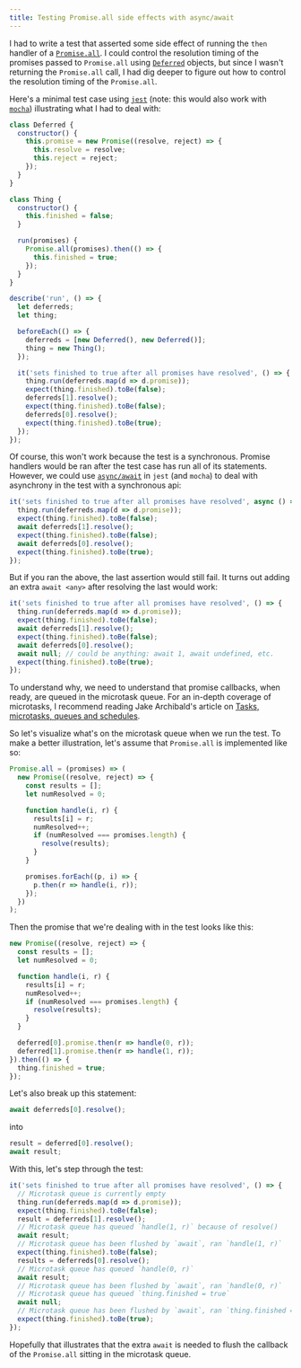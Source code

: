 ```yaml
---
title: Testing Promise.all side effects with async/await
---
```


I had to write a test that asserted some side effect of running the `then`
handler of a [`Promise.all`][p]. I could control the resolution timing of the
promises passed to `Promise.all` using [`Deferred`][d] objects, but since I
wasn't returning the `Promise.all` call, I had dig deeper to figure out how to
control the resolution timing of the `Promise.all`.

Here's a minimal test case using [`jest`][j] (note: this would also work with
[`mocha`][m]) illustrating what I had to deal with:

```js
class Deferred {
  constructor() {
    this.promise = new Promise((resolve, reject) => {
      this.resolve = resolve;
      this.reject = reject;
    });
  }
}

class Thing {
  constructor() {
    this.finished = false;
  }

  run(promises) {
    Promise.all(promises).then(() => {
      this.finished = true;
    });
  }
}

describe('run', () => {
  let deferreds;
  let thing;

  beforeEach(() => {
    deferreds = [new Deferred(), new Deferred()];
    thing = new Thing();
  });

  it('sets finished to true after all promises have resolved', () => {
    thing.run(deferreds.map(d => d.promise));
    expect(thing.finished).toBe(false);
    deferreds[1].resolve();
    expect(thing.finished).toBe(false);
    deferreds[0].resolve();
    expect(thing.finished).toBe(true);
  });
});
```

Of course, this won't work because the test is a synchronous. Promise handlers
would be ran after the test case has run all of its statements. However, we
could use [`async/await`][ja] in `jest` (and `mocha`) to deal with asynchrony in
the test with a synchronous api:

```js
it('sets finished to true after all promises have resolved', async () => {
  thing.run(deferreds.map(d => d.promise));
  expect(thing.finished).toBe(false);
  await deferreds[1].resolve();
  expect(thing.finished).toBe(false);
  await deferreds[0].resolve();
  expect(thing.finished).toBe(true);
});
```

But if you ran the above, the last assertion would still fail. It turns out
adding an extra `await <any>` after resolving the last would work:

```js
it('sets finished to true after all promises have resolved', () => {
  thing.run(deferreds.map(d => d.promise));
  expect(thing.finished).toBe(false);
  await deferreds[1].resolve();
  expect(thing.finished).toBe(false);
  await deferreds[0].resolve();
  await null; // could be anything: await 1, await undefined, etc.
  expect(thing.finished).toBe(true);
});
```

To understand why, we need to understand that promise callbacks, when ready, are
queued in the microtask queue. For an in-depth coverage of microtasks, I
recommend reading Jake Archibald's article on [Tasks, microtasks, queues and
schedules][t].

So let's visualize what's on the microtask queue when we run the test. To make a
better illustration, let's assume that `Promise.all` is implemented like so:

```js
Promise.all = (promises) => (
  new Promise((resolve, reject) => {
    const results = [];
    let numResolved = 0;

    function handle(i, r) {
      results[i] = r;
      numResolved++;
      if (numResolved === promises.length) {
        resolve(results);
      }
    }

    promises.forEach((p, i) => {
      p.then(r => handle(i, r));
    });
  })
);
```

Then the promise that we're dealing with in the test looks like this:

```js
new Promise((resolve, reject) => {
  const results = [];
  let numResolved = 0;

  function handle(i, r) {
    results[i] = r;
    numResolved++;
    if (numResolved === promises.length) {
      resolve(results);
    }
  }

  deferred[0].promise.then(r => handle(0, r));
  deferred[1].promise.then(r => handle(1, r));
}).then(() => {
  thing.finished = true;
});
```

Let's also break up this statement:

```js
await deferreds[0].resolve();
```

into

```js
result = deferred[0].resolve();
await result;
```

With this, let's step through the test:

```js
it('sets finished to true after all promises have resolved', () => {
  // Microtask queue is currently empty
  thing.run(deferreds.map(d => d.promise));
  expect(thing.finished).toBe(false);
  result = deferreds[1].resolve();
  // Microtask queue has queued `handle(1, r)` because of resolve()
  await result;
  // Microtask queue has been flushed by `await`, ran `handle(1, r)`
  expect(thing.finished).toBe(false);
  results = deferreds[0].resolve();
  // Microtask queue has queued `handle(0, r)`
  await result;
  // Microtask queue has been flushed by `await`, ran `handle(0, r)`
  // Microtask queue has queued `thing.finished = true`
  await null;
  // Microtask queue has been flushed by `await`, ran `thing.finished = true`
  expect(thing.finished).toBe(true);
});
```

Hopefully that illustrates that the extra `await` is needed to flush the
callback of the `Promise.all` sitting in the microtask queue.

[d]: https://developer.mozilla.org/en-US/docs/Mozilla/JavaScript_code_modules/Promise.jsm/Deferred
[j]: https://facebook.github.io/jest/
[ja]: https://facebook.github.io/jest/docs/tutorial-async.html
[m]: https://mochajs.org/
[p]: https://developer.mozilla.org/en-US/docs/Web/JavaScript/Reference/Global_Objects/Promise/all
[t]: https://jakearchibald.com/2015/tasks-microtasks-queues-and-schedules/
